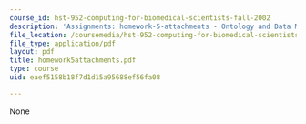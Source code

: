 ```yaml
---
course_id: hst-952-computing-for-biomedical-scientists-fall-2002
description: 'Assignments: homework-5-attachments - Ontology and Data Model'
file_location: /coursemedia/hst-952-computing-for-biomedical-scientists-fall-2002/eaef5158b18f7d1d15a95688ef56fa08_homework5attachments.pdf
file_type: application/pdf
layout: pdf
title: homework5attachments.pdf
type: course
uid: eaef5158b18f7d1d15a95688ef56fa08

---
```

None